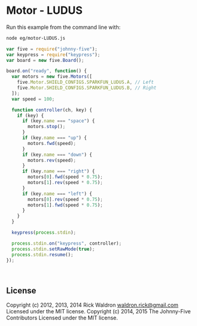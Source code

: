 <!--remove-start-->

# Motor - LUDUS

<!--remove-end-->








Run this example from the command line with:
```bash
node eg/motor-LUDUS.js
```


```javascript
var five = require("johnny-five");
var keypress = require("keypress");
var board = new five.Board();

board.on("ready", function() {
  var motors = new five.Motors([
    five.Motor.SHIELD_CONFIGS.SPARKFUN_LUDUS.A, // Left
    five.Motor.SHIELD_CONFIGS.SPARKFUN_LUDUS.B, // Right
  ]);
  var speed = 100;

  function controller(ch, key) {
    if (key) {
      if (key.name === "space") {
        motors.stop();
      }
      if (key.name === "up") {
        motors.fwd(speed);
      }
      if (key.name === "down") {
        motors.rev(speed);
      }
      if (key.name === "right") {
        motors[0].fwd(speed * 0.75);
        motors[1].rev(speed * 0.75);
      }
      if (key.name === "left") {
        motors[0].rev(speed * 0.75);
        motors[1].fwd(speed * 0.75);
      }
    }
  }

  keypress(process.stdin);

  process.stdin.on("keypress", controller);
  process.stdin.setRawMode(true);
  process.stdin.resume();
});

```








&nbsp;

<!--remove-start-->

## License
Copyright (c) 2012, 2013, 2014 Rick Waldron <waldron.rick@gmail.com>
Licensed under the MIT license.
Copyright (c) 2014, 2015 The Johnny-Five Contributors
Licensed under the MIT license.

<!--remove-end-->
